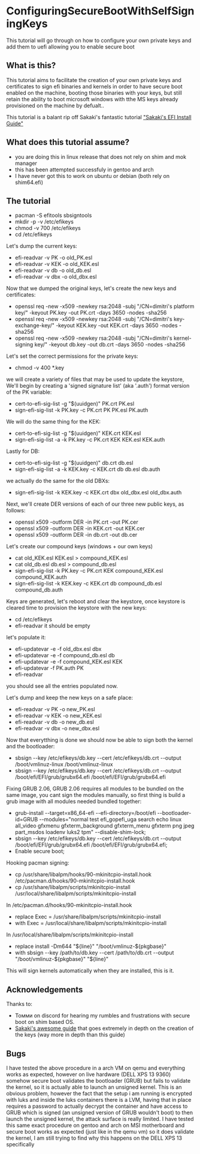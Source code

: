# ConfiguringSecureBootWithSelfSigningKeys
This tutorial will go through on how to configure your own private keys and add them to uefi allowing you to enable secure boot

## What is this?
This tutorial aims to facilitate the creation of your own private keys and certificates to sign efi binaries and kernels in order to have secure boot enabled on the machine, booting those binaries with your keys, but still retain the ability to boot microsoft windows with tthe MS keys already provisioned on the machine by defualt..

This tutorial is a balant rip off Sakaki's fantastic tutorial ["Sakaki's EFI Install Guide"](https://wiki.gentoo.org/wiki/User:Sakaki/Sakaki%27s_EFI_Install_Guide)

## What does this tutorial assume?
- you are doing this in linux release that does not rely on shim and mok manager
- this has been attempted successfuly in gentoo and arch
- I have never got this to work on ubuntu or debian (both rely on shim64.efi)

## The tutorial

- pacman -S efitools sbsigntools
- mkdir -p -v /etc/efikeys
- chmod -v 700 /etc/efikeys
- cd /etc/efikeys

Let's dump the current keys:
- efi-readvar -v PK -o old_PK.esl
- efi-readvar -v KEK -o old_KEK.esl
- efi-readvar -v db -o old_db.esl
- efi-readvar -v dbx -o old_dbx.esl

Now that we dumped the original keys, let's create the new keys and certificates:
- openssl req -new -x509 -newkey rsa:2048 -subj "/CN=dimitri's platform key/" -keyout PK.key -out PK.crt -days 3650 -nodes -sha256
- openssl req -new -x509 -newkey rsa:2048 -subj "/CN=dimitri's key-exchange-key/" -keyout KEK.key -out KEK.crt -days 3650 -nodes -sha256
- openssl req -new -x509 -newkey rsa:2048 -subj "/CN=dimitri's kernel-signing key/" -keyout db.key -out db.crt -days 3650 -nodes -sha256

Let's set the correct permissions for the private keys:
- chmod -v 400 *.key

we will create a variety of files that may be used to update the keystore, We'll begin by creating a 'signed signature list' (aka '.auth') format version of the PK variable:
- cert-to-efi-sig-list -g "$(uuidgen)" PK.crt PK.esl
- sign-efi-sig-list -k PK.key -c PK.crt PK PK.esl PK.auth

We will do the same thing for the KEK:
- cert-to-efi-sig-list -g "$(uuidgen)" KEK.crt KEK.esl
- sign-efi-sig-list -a -k PK.key -c PK.crt KEK KEK.esl KEK.auth

Lastly for DB:
- cert-to-efi-sig-list -g "$(uuidgen)" db.crt db.esl
- sign-efi-sig-list -a -k KEK.key -c KEK.crt db db.esl db.auth

we actually do the same for the old DBXs:
- sign-efi-sig-list -k KEK.key -c KEK.crt dbx old_dbx.esl old_dbx.auth

Next, we'll create DER versions of each of our three new public keys, as follows:
- openssl x509 -outform DER -in PK.crt -out PK.cer
- openssl x509 -outform DER -in KEK.crt -out KEK.cer
- openssl x509 -outform DER -in db.crt -out db.cer

Let's create our compound keys (windows + our own keys)
- cat old_KEK.esl KEK.esl > compound_KEK.esl
- cat old_db.esl db.esl > compound_db.esl
- sign-efi-sig-list -k PK.key -c PK.crt KEK compound_KEK.esl compound_KEK.auth
- sign-efi-sig-list -k KEK.key -c KEK.crt db compound_db.esl compound_db.auth

Keys are generated, let's reboot and clear the keystore, once keystore is cleared time to provision the keystore with the new keys:
- cd /etc/efikeys
- efi-readvar
it should be empty

let's populate it:
- efi-updatevar -e -f old_dbx.esl dbx
- efi-updatevar -e -f compound_db.esl db
- efi-updatevar -e -f compound_KEK.esl KEK
- efi-updatevar -f PK.auth PK
- efi-readvar

you should see all the entries populated now.

Let's dump and keep the new keys on a safe place:
- efi-readvar -v PK -o new_PK.esl
- efi-readvar -v KEK -o new_KEK.esl
- efi-readvar -v db -o new_db.esl
- efi-readvar -v dbx -o new_dbx.esl

Now that everytthing is done we should now be able to sign both the kernel and the bootloader:
- sbsign --key /etc/efikeys/db.key --cert /etc/efikeys/db.crt --output /boot/vmlinuz-linux /boot/vmlinuz-linux
- sbsign --key /etc/efikeys/db.key --cert /etc/efikeys/db.crt --output /boot/efi/EFI/grub/grubx64.efi /boot/efi/EFI/grub/grubx64.efi


Fixing GRUB 2.06, GRUB 2.06 requires all modules to be bundled on the same image, you cant sign the modules manually, so first thing is build a grub image with all modules needed bundled together:
- grub-install --target=x86_64-efi --efi-directory=/boot/efi --bootloader-id=GRUB --modules="normal test efi_gopefi_uga search echo linux all_video gfxmenu gfxterm_background gfxterm_menu gfxterm png jpeg part_msdos loadenv luks2 tpm" --disable-shim-lock;
- sbsign --key /etc/efikeys/db.key --cert /etc/efikeys/db.crt --output /boot/efi/EFI/grub/grubx64.efi /boot/efi/EFI/grub/grubx64.efi;
- Enable secure boot;

Hooking pacman signing:
- cp /usr/share/libalpm/hooks/90-mkinitcpio-install.hook /etc/pacman.d/hooks/90-mkinitcpio-install.hook 
- cp /usr/share/libalpm/scripts/mkinitcpio-install /usr/local/share/libalpm/scripts/mkinitcpio-install

In /etc/pacman.d/hooks/90-mkinitcpio-install.hook
- replace Exec = /usr/share/libalpm/scripts/mkinitcpio-install
- with Exec = /usr/local/share/libalpm/scripts/mkinitcpio-install

In /usr/local/share/libalpm/scripts/mkinitcpio-install
- replace install -Dm644 "${line}" "/boot/vmlinuz-${pkgbase}"
- with sbsign --key /path/to/db.key --cert /path/to/db.crt --output "/boot/vmlinuz-${pkgbase}" "${line}"

This will sign kernels automatically when they are installed, this is it.

## Acknowledgements
Thanks to:
- Томми on discord for hearing my rumbles and frustrations with secure boot on shim based OS.
- [Sakaki's awesome guide](https://wiki.gentoo.org/wiki/User:Sakaki/Sakaki%27s_EFI_Install_Guide) that goes extremely in depth on the creation of the keys (way more in depth than this guide)

## Bugs
I have tested the above procedure in a arch VM on qemu and everything works as expected, however on live hardware (DELL XPS 13 9360) somehow secure boot validates the bootloader (GRUB) but fails to validate the kernel, so it is actually able to launch an unsigned kernel.
This is an obvious problem, however the fact that the setup i am running is encrypted with luks and inside the luks containers there is a LVM, having that in place requires a password to actually decrypt the container and have access to GRUB which is signed (an unsigned version of GRUB wouldn't boot) to then launch the unsigned kernel, the attack surface is really limited.
I have tested this same exact procedure on gentoo and arch on MSI motherboard and secure boot works as expected (just like in the qemu vm) so it does validate the kernel, I am still trying to find why this happens on the DELL XPS 13 specifically 
